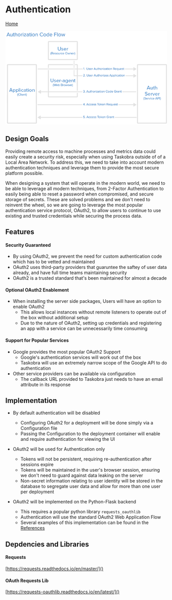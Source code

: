 # Authentication
[Home](../)

![Grant Type Authentication Flow](images/auth_code_flow.png)

## Design Goals

Providing remote access to machine processes and metrics data could easily create a security risk, especially when using Taskobra outside of of a Local Area Network. To address this, we need to take into account modern authentication techniques and leverage them to provide the most secure platform possible.

When designing a system that will operate in the modern world, we need to be able to leverage all modern techniques, from 2-Factor Authentication to easily being able to reset a password when compromised, and secure storage of secrets. These are solved problems and we don't need to reinvent the wheel, so we are going to leverage the most popular authentication service protocol, OAuth2, to allow users to continue to use existing and trusted credentials while securing the process data.

## Features

#### Security Guaranteed
- By using OAuth2, we prevent the need for custom authentication code which has to be vetted and maintained
- OAuth2 uses third-party providers that guaruntee the saftey of user data already, and have full time teams maintaining security
- OAuth2 is a trusted standard that's been maintained for almost a decade

#### Optional OAuth2 Enablement
- When installing the server side packages, Users will have an option to enable OAuth2
    - This allows local instances without remote listeners to operate out of the box without additional setup
    - Due to the nature of OAuth2, setting up credentials and registering an app with a service can be unnecessarily time consuming

#### Support for Popular Services
- Google provides the most popular OAuth2 Support
    - Google's authentication services will work out of the box
    - Taskobra will use an extremely narrow scope of the Google API to do authentication
- Other service providers can be available via configuration
    - The callback URL provided to Taskobra just needs to have an email attribute in its response

## Implementation
- By default authentication will be disabled
    - Configuring OAuth2 for a deployment will be done simply via a Configuration file
    - Passing the Configuration to the deployment container will enable and require authentication for viewing the UI

- OAuth2 will be used for Authentication only
    - Tokens will not be persistent, requiring re-authentication after sessions expire
    - Tokens will be maintained in the user's browser session, ensuring we don't need to guard against data leaking on the server
    - Non-secret information relating to user identity will be stored in the database to segregate user data and allow for more than one user per deployment

- OAuth2 will be implemented on the Python-Flask backend
    - This requires a popular python library `requests_oauthlib`
    - Authentication will use the standard OAuth2 Web Application Flow
    - Several examples of this implementation can be found in the [References](references.md)


## Depdencies and Libraries

#### Requests
[https://requests.readthedocs.io/en/master/]()

#### OAuth Requests Lib
[https://requests-oauthlib.readthedocs.io/en/latest/]()
